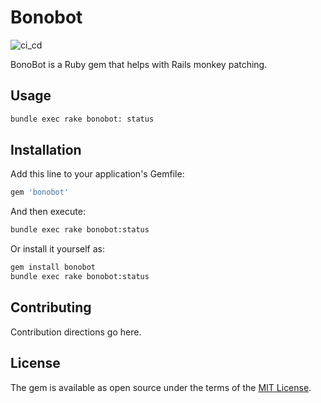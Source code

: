# Bonobot
![ci_cd](https://github.com/armandfardeau/bonobot/actions/workflows/ci_cd.yml/badge.svg)


BonoBot is a Ruby gem that helps with Rails monkey patching.

## Usage

```bash
bundle exec rake bonobot: status
```

## Installation

Add this line to your application's Gemfile:

```ruby
gem 'bonobot'
```

And then execute:

```bash
bundle exec rake bonobot:status
```

Or install it yourself as:

```bash
gem install bonobot
bundle exec rake bonobot:status
```

## Contributing

Contribution directions go here.

## License

The gem is available as open source under the terms of the [MIT License](https://opensource.org/licenses/MIT).